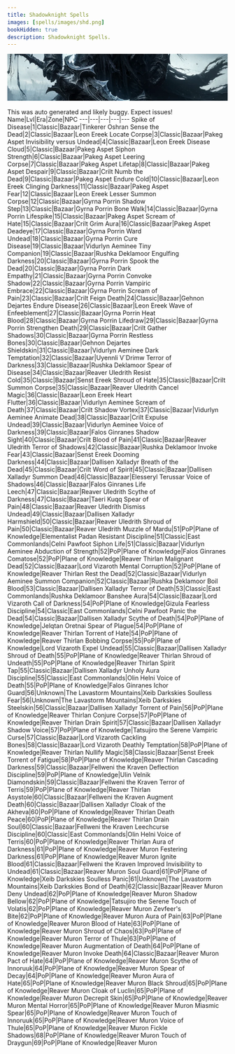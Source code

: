 ```yaml
---
title: Shadowknight Spells
images: [spells/images/shd.png]
bookHidden: true
description: Shadowknight Spells.
---
```

![Shadowknight Spells](images/shd-banner.png)

This was auto generated and likely buggy. Expect issues!
Name|Lvl|Era|Zone|NPC
---|---|---|---|---
Spike of Disease|1|Classic|Bazaar|Tinkerer Oshran
Sense the Dead|2|Classic|Bazaar|Leon Ereek
Locate Corpse|3|Classic|Bazaar|Pakeg Aspet
Invisibility versus Undead|4|Classic|Bazaar|Leon Ereek
Disease Cloud|5|Classic|Bazaar|Pakeg Aspet
Siphon Strength|6|Classic|Bazaar|Pakeg Aspet
Leering Corpse|7|Classic|Bazaar|Pakeg Aspet
Lifetap|8|Classic|Bazaar|Pakeg Aspet
Despair|9|Classic|Bazaar|Crilt
Numb the Dead|9|Classic|Bazaar|Pakeg Aspet
Endure Cold|10|Classic|Bazaar|Leon Ereek
Clinging Darkness|11|Classic|Bazaar|Pakeg Aspet
Fear|12|Classic|Bazaar|Leon Ereek
Lesser Summon Corpse|12|Classic|Bazaar|Gyrna Porrin
Shadow Step|13|Classic|Bazaar|Gyrna Porrin
Bone Walk|14|Classic|Bazaar|Gyrna Porrin
Lifespike|15|Classic|Bazaar|Pakeg Aspet
Scream of Hate|15|Classic|Bazaar|Crilt
Grim Aura|16|Classic|Bazaar|Pakeg Aspet
Deadeye|17|Classic|Bazaar|Gyrna Porrin
Ward Undead|18|Classic|Bazaar|Gyrna Porrin
Cure Disease|19|Classic|Bazaar|Vidurlyn Aeminee
Tiny Companion|19|Classic|Bazaar|Rushka Deklamoor
Engulfing Darkness|20|Classic|Bazaar|Gyrna Porrin
Spook the Dead|20|Classic|Bazaar|Gyrna Porrin
Dark Empathy|21|Classic|Bazaar|Gyrna Porrin
Convoke Shadow|22|Classic|Bazaar|Gyrna Porrin
Vampiric Embrace|22|Classic|Bazaar|Gyrna Porrin
Scream of Pain|23|Classic|Bazaar|Crilt
Feign Death|24|Classic|Bazaar|Gehnon Dejartes
Endure Disease|26|Classic|Bazaar|Leon Ereek
Wave of Enfeeblement|27|Classic|Bazaar|Gyrna Porrin
Heat Blood|28|Classic|Bazaar|Gyrna Porrin
Lifedraw|29|Classic|Bazaar|Gyrna Porrin
Strengthen Death|29|Classic|Bazaar|Crilt
Gather Shadows|30|Classic|Bazaar|Gyrna Porrin
Restless Bones|30|Classic|Bazaar|Gehnon Dejartes
Shieldskin|31|Classic|Bazaar|Vidurlyn Aeminee
Dark Temptation|32|Classic|Bazaar|Uyennli V`Drimw
Terror of Darkness|33|Classic|Bazaar|Rushka Deklamoor
Spear of Disease|34|Classic|Bazaar|Reaver Uledrith
Resist Cold|35|Classic|Bazaar|Senst Ereek
Shroud of Hate|35|Classic|Bazaar|Crilt
Summon Corpse|35|Classic|Bazaar|Reaver Uledrith
Cancel Magic|36|Classic|Bazaar|Leon Ereek
Heart Flutter|36|Classic|Bazaar|Vidurlyn Aeminee
Scream of Death|37|Classic|Bazaar|Crilt
Shadow Vortex|37|Classic|Bazaar|Vidurlyn Aeminee
Animate Dead|38|Classic|Bazaar|Crilt
Expulse Undead|39|Classic|Bazaar|Vidurlyn Aeminee
Voice of Darkness|39|Classic|Bazaar|Falos Ginranes
Shadow Sight|40|Classic|Bazaar|Crilt
Blood of Pain|41|Classic|Bazaar|Reaver Uledrith
Terror of Shadows|42|Classic|Bazaar|Rushka Deklamoor
Invoke Fear|43|Classic|Bazaar|Senst Ereek
Dooming Darkness|44|Classic|Bazaar|Dallisen Xalladyr
Breath of the Dead|45|Classic|Bazaar|Crilt
Word of Spirit|45|Classic|Bazaar|Dallisen Xalladyr
Summon Dead|46|Classic|Bazaar|Elesseryl Terussar
Voice of Shadows|46|Classic|Bazaar|Falos Ginranes
Life Leech|47|Classic|Bazaar|Reaver Uledrith
Scythe of Darkness|47|Classic|Bazaar|Taeri Kuqq
Spear of Pain|48|Classic|Bazaar|Reaver Uledrith
Dismiss Undead|49|Classic|Bazaar|Dallisen Xalladyr
Harmshield|50|Classic|Bazaar|Reaver Uledrith
Shroud of Pain|50|Classic|Bazaar|Reaver Uledrith
Muzzle of Mardu|51|PoP|Plane of Knowledge|Elementalist Padan
Resistant Discipline|51|Classic|East Commonlands|Celni Pawfoot
Siphon Life|51|Classic|Bazaar|Vidurlyn Aeminee
Abduction of Strength|52|PoP|Plane of Knowledge|Falos Ginranes
Comatose|52|PoP|Plane of Knowledge|Reaver Thirlan
Malignant Dead|52|Classic|Bazaar|Lord Vizaroth
Mental Corruption|52|PoP|Plane of Knowledge|Reaver Thirlan
Rest the Dead|52|Classic|Bazaar|Vidurlyn Aeminee
Summon Companion|52|Classic|Bazaar|Rushka Deklamoor
Boil Blood|53|Classic|Bazaar|Dallisen Xalladyr
Terror of Death|53|Classic|East Commonlands|Rushka Deklamoor
Banshee Aura|54|Classic|Bazaar|Lord Vizaroth
Call of Darkness|54|PoP|Plane of Knowledge|Gizula
Fearless Discipline|54|Classic|East Commonlands|Celni Pawfoot
Panic the Dead|54|Classic|Bazaar|Dallisen Xalladyr
Scythe of Death|54|PoP|Plane of Knowledge|Jelqtan Oretnai
Spear of Plague|54|PoP|Plane of Knowledge|Reaver Thirlan
Torrent of Hate|54|PoP|Plane of Knowledge|Reaver Thirlan
Bobbing Corpse|55|PoP|Plane of Knowledge|Lord Vizaroth
Expel Undead|55|Classic|Bazaar|Dallisen Xalladyr
Shroud of Death|55|PoP|Plane of Knowledge|Reaver Thirlan
Shroud of Undeath|55|PoP|Plane of Knowledge|Reaver Thirlan
Spirit Tap|55|Classic|Bazaar|Dallisen Xalladyr
Unholy Aura Discipline|55|Classic|East Commonlands|Olin Helni
Voice of Death|55|PoP|Plane of Knowledge|Falos Ginranes
Ichor Guard|56|Unknown|The Lavastorm Mountains|Xeib Darkskies
Soulless Fear|56|Unknown|The Lavastorm Mountains|Xeib Darkskies
Steelskin|56|Classic|Bazaar|Dallisen Xalladyr
Torrent of Pain|56|PoP|Plane of Knowledge|Reaver Thirlan
Conjure Corpse|57|PoP|Plane of Knowledge|Reaver Thirlan
Drain Spirit|57|Classic|Bazaar|Dallisen Xalladyr
Shadow Voice|57|PoP|Plane of Knowledge|Tatsujiro the Serene
Vampiric Curse|57|Classic|Bazaar|Lord Vizaroth
Cackling Bones|58|Classic|Bazaar|Lord Vizaroth
Deathly Temptation|58|PoP|Plane of Knowledge|Reaver Thirlan
Nullify Magic|58|Classic|Bazaar|Senst Ereek
Torrent of Fatigue|58|PoP|Plane of Knowledge|Reaver Thirlan
Cascading Darkness|59|Classic|Bazaar|Fellweni the Kraven
Deflection Discipline|59|PoP|Plane of Knowledge|Ulin Velnik
Diamondskin|59|Classic|Bazaar|Fellweni the Kraven
Terror of Terris|59|PoP|Plane of Knowledge|Reaver Thirlan
Asystole|60|Classic|Bazaar|Fellweni the Kraven
Augment Death|60|Classic|Bazaar|Dallisen Xalladyr
Cloak of the Akheva|60|PoP|Plane of Knowledge|Reaver Thirlan
Death Peace|60|PoP|Plane of Knowledge|Reaver Thirlan
Drain Soul|60|Classic|Bazaar|Fellweni the Kraven
Leechcurse Discipline|60|Classic|East Commonlands|Olin Helni
Voice of Terris|60|PoP|Plane of Knowledge|Reaver Thirlan
Aura of Darkness|61|PoP|Plane of Knowledge|Reaver Muron
Festering Darkness|61|PoP|Plane of Knowledge|Reaver Muron
Ignite Blood|61|Classic|Bazaar|Fellweni the Kraven
Improved Invisibility to Undead|61|Classic|Bazaar|Reaver Muron
Soul Guard|61|PoP|Plane of Knowledge|Xeib Darkskies
Soulless Panic|61|Unknown|The Lavastorm Mountains|Xeib Darkskies
Bond of Death|62|Classic|Bazaar|Reaver Muron
Deny Undead|62|PoP|Plane of Knowledge|Reaver Muron
Shadow Bellow|62|PoP|Plane of Knowledge|Tatsujiro the Serene
Touch of Volatis|62|PoP|Plane of Knowledge|Reaver Muron
Zevfeer's Bite|62|PoP|Plane of Knowledge|Reaver Muron
Aura of Pain|63|PoP|Plane of Knowledge|Reaver Muron
Blood of Hate|63|PoP|Plane of Knowledge|Reaver Muron
Shroud of Chaos|63|PoP|Plane of Knowledge|Reaver Muron
Terror of Thule|63|PoP|Plane of Knowledge|Reaver Muron
Augmentation of Death|64|PoP|Plane of Knowledge|Reaver Muron
Invoke Death|64|Classic|Bazaar|Reaver Muron
Pact of Hate|64|PoP|Plane of Knowledge|Reaver Muron
Scythe of Innoruuk|64|PoP|Plane of Knowledge|Reaver Muron
Spear of Decay|64|PoP|Plane of Knowledge|Reaver Muron
Aura of Hate|65|PoP|Plane of Knowledge|Reaver Muron
Black Shroud|65|PoP|Plane of Knowledge|Reaver Muron
Cloak of Luclin|65|PoP|Plane of Knowledge|Reaver Muron
Decrepit Skin|65|PoP|Plane of Knowledge|Reaver Muron
Mental Horror|65|PoP|Plane of Knowledge|Reaver Muron
Miasmic Spear|65|PoP|Plane of Knowledge|Reaver Muron
Touch of Innoruuk|65|PoP|Plane of Knowledge|Reaver Muron
Voice of Thule|65|PoP|Plane of Knowledge|Reaver Muron
Fickle Shadows|68|PoP|Plane of Knowledge|Reaver Muron
Touch of Draygun|69|PoP|Plane of Knowledge|Reaver Muron

